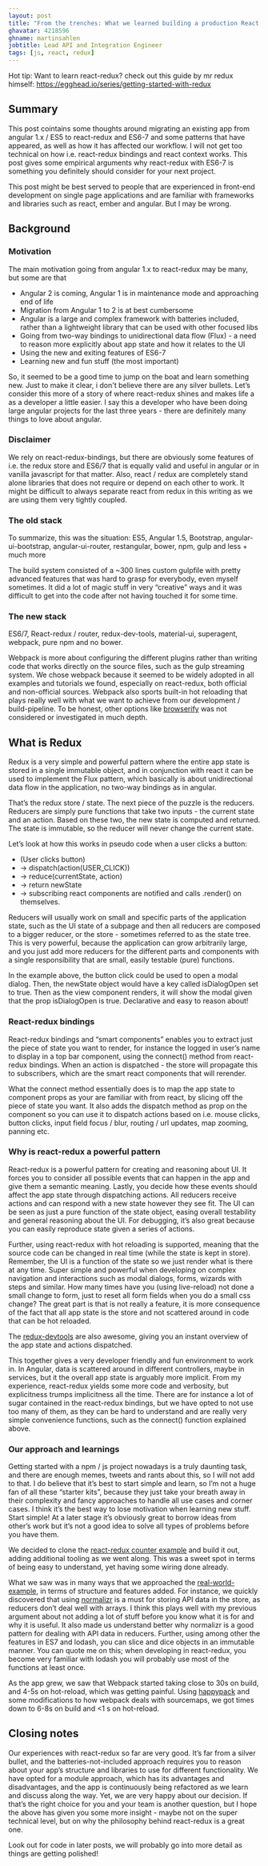 ```yaml
---
layout: post
title: "From the trenches: What we learned building a production React Redux application"
ghavatar: 4218596
ghname: martinsahlen
jobtitle: Lead API and Integration Engineer
tags: [js, react, redux]
---
```


<div class="message">
Hot tip: Want to learn react-redux? check out this guide by mr redux himself:
<a href="https://egghead.io/series/getting-started-with-redux" target="blank">
  https://egghead.io/series/getting-started-with-redux
</a>
</div>

## Summary
This post cointains some thoughts around migrating an existing app from angular 1.x / ES5 to react-redux and ES6-7 and some patterns that have appeared, as well as how it has affected our workflow. I will not get too technical on how i.e. react-redux bindings and react context works. This post gives some empirical arguments why react-redux with ES6-7 is something you definitely should consider for your next project.

This post might be best served to people that are experienced in front-end development on single page applications and are familiar with frameworks and libraries such as react, ember and angular. But I may be wrong.

## Background

### Motivation
The main motivation going from angular 1.x to react-redux may be many, but some are that

* Angular 2 is coming,  Angular 1 is in maintenance mode and approaching end of life
* Migration from Angular 1 to 2 is at best cumbersome
* Angular is a large and complex framework with batteries included, rather than a lightweight library that can be used with other focused libs
* Going from two-way bindings to unidirectional data flow (Flux) - a need to reason more explicitly about app state and how it relates to the UI
* Using the new and exiting features of ES6-7
* Learning new and fun stuff (the most important)

So, it seemed to be a good time to jump on the boat and learn something new. Just to make it clear, i don't believe there are any silver bullets. Let’s consider this more of a story of where react-redux shines and makes life a as a developer a little easier. I say this a developer who have been doing large angular projects for the last three years - there are definitely many things to love about angular.

### Disclaimer
We rely on react-redux-bindings, but there are obviously some features of i.e. the redux store and ES6/7 that is equally valid and useful in angular or in vanilla javascript for that matter. Also, react / redux are completely stand alone libraries that does not require or depend on each other to work. It might be difficult to always separate react from redux in this writing as we are using them very tightly coupled.

### The old stack
To summarize, this was the situation:
ES5, Angular 1.5, Bootstrap, angular-ui-bootstrap, angular-ui-router, restangular, bower, npm, gulp and less + much more

The build system consisted of a ~300 lines custom gulpfile with pretty advanced features that was hard to grasp for everybody, even myself sometimes. It did a lot of magic stuff in very “creative” ways and it was difficult to get into the code after not having touched it for some time.

### The new stack
ES6/7, React-redux / router, redux-dev-tools, material-ui, superagent, webpack, pure npm and no bower.

Webpack is more about configuring the different plugins rather than writing code that works directly on the source files, such as the gulp streaming system. We chose webpack because it seemed to be widely adopted in all examples and tutorials we found, especially on react-redux, both official and non-official sources. Webpack also sports built-in hot reloading that plays really well with what we want to achieve from our development / build-pipeline. To be honest, other options like [browserify](http://browserify.org/) was not considered or investigated in much depth.

## What is Redux
Redux is a very simple and powerful pattern where the entire app state is stored in a single immutable object, and in conjunction with react it can be used to implement the Flux pattern, which basically is about unidirectional data flow in the application, no two-way bindings as in angular.

That’s the redux store / state. The next piece of the puzzle is the reducers. Reducers are simply pure functions that take two inputs - the current state and an action. Based on these two, the new state is computed and returned. The state is immutable, so the reducer will never change the current state.

Let’s look at how this works in pseudo code when a user clicks a button:

* (User clicks button)
* → dispatch(action(USER_CLICK))
* → reduce(currentState, action)
* → return newState
* → subscribing react components are notified and calls .render() on themselves.

Reducers will usually work on small and specific parts of the application state, such as the UI state of a subpage and then all reducers are composed to a bigger reducer, or the store - sometimes referred to as the state tree. This is very powerful, because the application can grow arbitrarily large, and you just add more reducers for the different parts and components with a single responsibility that are small, easily testable (pure) functions.

In the example above, the button click could be used to open a modal dialog. Then, the newState object would have a key called isDialogOpen set to true. Then as the view component renders, it will show the modal given that the prop isDialogOpen is true. Declarative and easy to reason about!

### React-redux bindings
React-redux bindings and “smart components” enables you to extract just the piece of state you want to render, for instance the logged in user’s name to display in a top bar component, using the connect() method from react-redux bindings. When an action is dispatched - the store will propagate this to subscribers, which are the smart react components that will rerender.

What the connect method essentially does is to map the app state to component props as your are familiar with from react, by slicing off the piece of state you want. It also adds the dispatch method as prop on the component so you can use it to dispatch actions based on i.e. mouse clicks, button clicks, input field focus / blur, routing / url updates, map zooming, panning etc.

### Why is react-redux a powerful pattern
React-redux  is a powerful pattern for creating and reasoning about UI. It forces you to consider all possible events that can happen in the app and give them a semantic meaning. Lastly, you decide how these events should affect the app state through dispatching actions.  All reducers receive actions and can respond with a new state however they see fit. The UI can be seen as just a pure function of the state object, easing overall testability and general reasoning about the UI. For debugging, it’s also great because you can easily reproduce state given a series of actions.

Further, using react-redux with hot reloading is supported, meaning that the source code can be changed in real time (while the state is kept in store). Remember, the UI is a function of the state so we just render what is there at any time. Super simple and powerful when developing on complex navigation and interactions such as modal dialogs, forms, wizards with steps and similar. How many times have you (using live-reload) not done a small change to form, just to reset all form fields when you do a small css change? The great part is that is not really a feature, it is more consequence of the fact that all app state is the store and not scattered around in code that can be hot reloaded.

The [redux-devtools](https://github.com/gaearon/redux-devtools) are also awesome, giving you an instant overview of the app state and actions dispatched.

This together gives a very developer friendly and fun environment to work in. In Angular, data is scattered around in different controllers, maybe in services, but it the overall app state is arguably more implicit. From my experience, react-redux yields some more code and verbosity, but explicitness trumps implicitness all the time. There are for instance a lot of sugar contained in the react-redux bindings, but we have opted to not use too many of them, as they can be hard to understand and are really very simple convenience functions, such as the connect() function explained above.

### Our approach and learnings
Getting started with a npm / js project nowadays is a truly daunting task, and there are enough memes, tweets and rants about this, so I will not add to that. I do believe that it’s best to start simple and learn, so I’m not a huge fan of all these “starter kits”, because they just take your breath away in their complexity and fancy approaches to handle all use cases and corner cases. I think it’s the best way to lose motivation when learning new stuff. Start simple! At a later stage it’s obviously great to borrow ideas from other’s work but it’s not a good idea to solve all types of problems before you have them.

We decided to clone the [react-redux counter example](https://github.com/reactjs/redux/tree/master/examples/counter) and build it out, adding additional tooling as we went along. This was a sweet spot in terms of being easy to understand, yet having some wiring done already.

What we saw was in many ways that we approached the [real-world-example](https://github.com/reactjs/redux/tree/master/examples/real-world), in terms of structure and features added. For instance, we quickly discovered that using [normalizr](https://github.com/gaearon/normalizr) is a must for storing API data in the store, as reducers don’t deal well with arrays. I think this plays well with my previous argument about not adding a lot of stuff before you know what it is for and why it is useful. It also made us understand better why normalizr is a good pattern for dealing with API data in reducers. Further, using among other the features in ES7 and lodash, you can slice and dice objects in an immutable manner. You can quote me on this; when developing in react-redux, you become very familiar with lodash you will probably use most of the functions at least once.

As the app grew, we saw that Webpack started taking close to 30s on build, and 4-5s on hot-reload, which was getting painful. Using [happypack](https://github.com/amireh/happypack) and some modifications to how webpack deals with sourcemaps, we got times down to 6-8s on build and <1 s on hot-reload.

## Closing notes
Our experiences with react-redux so far are very good. It’s far from a silver bullet, and the batteries-not-included approach requires you to reason about your app’s structure and libraries to use for different functionality. We have opted for a module approach, which has its advantages and disadvantages, and the app is continuously being refactored as we learn and discuss along the way. Yet, we are very happy about our decision. If that’s the right choice for you and your team is another question, but I hope the above has given you some more insight - maybe not on the super technical level, but on why the philosophy behind react-redux is a great one.

Look out for code in later posts, we will probably go into more detail as things are getting  polished!
